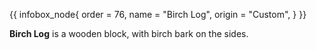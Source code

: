 {{ infobox_node{
	order = 76,
	name = "Birch Log",
	origin = "Custom",
} }}

**Birch Log** is a wooden block, with birch bark on the sides.
